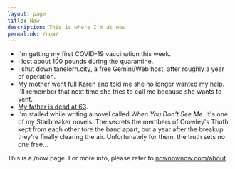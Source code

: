 ```yaml
---
layout: page
title: Now
description: This is where I'm at now.
permalink: /now/
---
```


* I'm getting my first COVID-19 vaccination this week.
* I lost about 100 pounds during the quarantine.
* I shut down tanelorn.city, a free Gemini/Web host, after roughly a year of operation.
* My mother went full [Karen][2] and told me she no longer wanted my help. I'll remember that next time she tries to call me because she wants to vent.
* [My father is dead at 63][1].
* I'm stalled while writing a novel called *When You Don't See Me*. It's one of my Starbreaker novels. The secrets the members of Crowley's Thoth kept from each other tore the band apart, but a year after the breakup they're finally clearing the air. Unfortunately for them, the truth sets no one free...

This is a /now page. For more info, please refer to [nownownow.com/about][3].

[1]: /blog/2021/06/14/my-father-is-dead/
[2]: https://en.wikipedia.org/wiki/Karen_(slang)
[3]: https://nownownow.com/about
